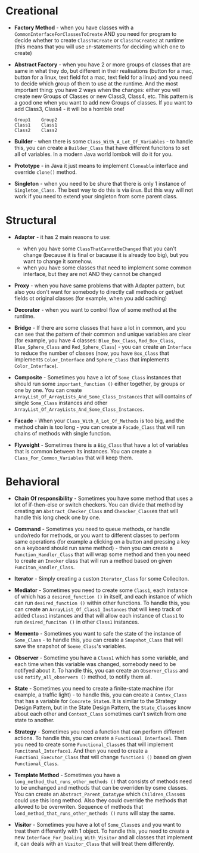 # Creational

- **Factory Method** - when you have classes with a `CommonInterfaceForClassesToCreate` AND you need for program to decide whether to create `ClassToCreate` or `ClassToCreate2` at runtime (this means that you will use `if`-statements for deciding which one to create)

- **Abstract Factory** - when you have 2 or more groups of classes that are same in what they do, but different in their realisations (button for a mac, button for a linux, text field fot a mac, text field for a linux) and you need to decide which group of them to use at the runtime. And the most important thing: you have 2 ways when the changes: either you will create new Groups of Classes or new Class3, Class4, etc. This pattern is a good one when you want to add new Groups of classes. If you want to add Class3, Class4 - it will be a horrible one!
  ```
  Group1    Group2
  Class1    Class1
  Class2    Class2
  ```

- **Builder** - when there is some `Class_With_A_Lot_Of_Variables` - to handle this, you can create a `Builder_Class` that have different funcitons to set all of variables. In a modern Java world lombok will do it for you.

- **Prototype** - in Java it just means to implement `Cloneable` interface and override `clone()` method.

- **Singleton** - when you need to be shure that there is only 1 instance of `Singleton_Class`. The best way to do this is via `Enum`. But this way will not work if you need to extend your singleton from some parent class.





# Structural

- **Adapter** - it has 2 main reasons to use:
  - when you have some `ClassThatCannotBeChanged` that you can't change (because it is final or bacause it is already too big), but you want to change it somehow.
  - when you have some classes that need to implement some common interface, but they are not AND they cannot be changed

- **Proxy** - when you have same problems that with Adapter pattern, but also you don't want for somebody to directly call methods or get/set fields ot original classes (for example, when you add caching)

- **Decorator** - when you want to control flow of some method at the runtime.

- **Bridge** - If there are some classes that have a lot in common, and you can see that the pattern of their common and unique variables are clear (for example, you have 4 classes: `Blue_Box_Class`, `Red_Box_Class`, `Blue_Sphere_Class` and `Red_Sphere_Class`) - you can create an `Interface` to reduce the number of classes (now, you have `Box_Class` that implements `Color_Interface` and `Sphere_Class` that implements `Color_Interface`).

- **Composite** - Sometimes you have a lot of `Some_Class` instances that should run some `important_function ()` either together, by groups or one by one. You can create `ArrayList_Of_ArrayLists_And_Some_Class_Instances` that will contains of single `Some_Class` instances and other `ArrayList_Of_ArrayLists_And_Some_Class_Instances`.

- **Facade** - When your `Class_With_A_Lot_Of_Methods` is too big, and the method chain is too long - you can create a `Facade_Class` that will run chains of methods with single function.

- **Flyweight** - Sometimes there is a `Big_Class` that have a lot of variables that is common between its instances. You can create a `Class_For_Common_Variables` that will keep them.





# Behavioral

- **Chain Of responsibility** - Sometimes you have some method that uses a lot of if-then-else or switch checkers. You can divide that method by creating an `Abstract_Checker_Class` and `Cheacker_Class`es that will handle this long check one by one.

- **Command** - Sometimes you need to queue methods, or handle undo/redo for methods, or you want to different classes to perform same operations (for example a clicking on a button and pressing a key on a keyboard should run same method) - then you can create a `Function_Handler_Class` that will wrap some method and then you need to create an `Invoker` class that will run a method based on given `Funciton_Handler_Class`.

- **Iterator** - Simply creating a custon `Iterator_Class` for some Colleciton.

- **Mediator** - Sometimes you need to create some `Class1`, each instance of which has a `desired_function ()` in itself, and each instance of which can run `desired_function ()` within other functions. To handle this, you can create an `ArrayList_Of_Class1_Instances` that will keep track of added `Class1` instances and that will allow each instance of `Class1` to run `desired_funciton ()` in other `Class1` instances.

- **Memento** - Sometimes you want to safe the state of the instance of `Some_Class` - to handle this, you can create a `Snapshot_Class` that will save the snapshot of `Soeme_Class`'s variables.

- **Observer** - Sometime you have a `Class1` which has some variable, and each time when this variable was changed, somebody need to be notifyed about it. To handle this, you can create an `Observer_Class` and use `notify_all_observers ()` method, to notify them all.

- **State** - Sometimes you need to create a finite-state machine (for example, a traffic light) - to handle this, you can create a `Contex_Class` that has a variable for `Concrete_State`s. It is similar to the Strategy Design Pattern, but in the State Design Pattern, the `State_Class`es know about each other and `Context_Class` sometimes can't switch from one state to another.

- **Strategy** - Sometimes you need a function that can perform different actions. To handle this, you can create a `Functional_Interface1`. Then you need to create some `Functional_Class`es that will implement `Funcitonal_Interface1`. And then you need to create a `Function1_Executor_Class` that will change `function1 ()` based on given `Functional_Class`.

- **Template Method** - Sometimes you have a `long_method_that_runs_other_methods ()` that consists of methods need to be unchanged and methods that can be overriden by osme classes. You can create an `Abstract_Parent_Datatype` which `Children_Class`es could use this long method. Also they could override the methods that allowed to be overwriten. Sequence of methods that `lond_method_that_runs_other_methods ()` runs will stay the same.

- **Visitor** - Sometimes you have a lot of `Some_Class`es and you want to treat them differently with 1 object. To handle this, you need to create a new `Interface_For_Dealing_With_Visitor` and all classes that implement it, can deals with an `Visitor_Class` that will treat them differently.
